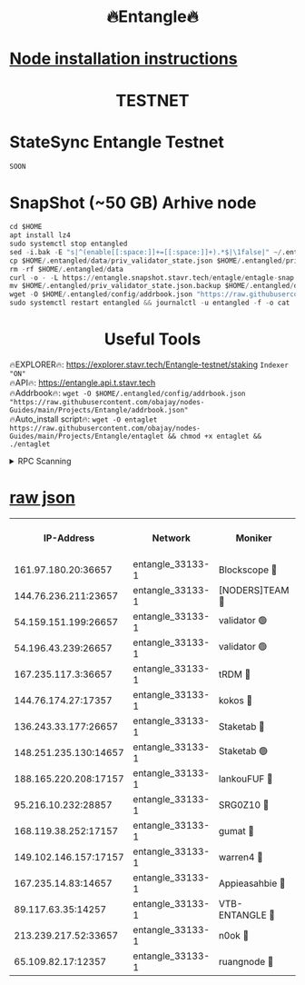 <h1 align="center"> 🔥Entangle🔥</h1>

[Node installation instructions](https://github.com/obajay/nodes-Guides/tree/main/Projects/Entangle)
=

<h1 align="center"> TESTNET</h1>

# StateSync Entangle Testnet
```python
SOON
```
# SnapShot (~50 GB) Arhive node
```python
cd $HOME
apt install lz4
sudo systemctl stop entangled
sed -i.bak -E "s|^(enable[[:space:]]+=[[:space:]]+).*$|\1false|" ~/.entangled/config/config.toml
cp $HOME/.entangled/data/priv_validator_state.json $HOME/.entangled/priv_validator_state.json.backup
rm -rf $HOME/.entangled/data
curl -o - -L https://entangle.snapshot.stavr.tech/entagle/entagle-snap.tar.lz4 | lz4 -c -d - | tar -x -C $HOME/.entangled --strip-components 2
mv $HOME/.entangled/priv_validator_state.json.backup $HOME/.entangled/data/priv_validator_state.json
wget -O $HOME/.entangled/config/addrbook.json "https://raw.githubusercontent.com/obajay/nodes-Guides/main/Projects/Entangle/addrbook.json"
sudo systemctl restart entangled && journalctl -u entangled -f -o cat
```
 <h1 align="center"> Useful Tools</h1>
 
🔥EXPLORER🔥: https://explorer.stavr.tech/Entangle-testnet/staking        `Indexer "ON"` \
🔥API🔥:      https://entangle.api.t.stavr.tech \
🔥Addrbook🔥: ```wget -O $HOME/.entangled/config/addrbook.json "https://raw.githubusercontent.com/obajay/nodes-Guides/main/Projects/Entangle/addrbook.json"``` \
🔥Auto_install script🔥:  `wget -O entaglet https://raw.githubusercontent.com/obajay/nodes-Guides/main/Projects/Entangle/entaglet && chmod +x entaglet && ./entaglet`


<details>
<summary>RPC Scanning</summary>

<h2 align="center"> We scan nodes in real time every 4 hours. And we provide the final result of RPC endpoints.
We cannot influence the operation of these nodes in any way. </h2>


```python
If Voting Power is higher than 0 --> then the Node is a validator of the network and may be subject to attack and be a potential threat to the chain.
```
```python
We marked such validators with a red symbol
```

</details>

[raw json](https://rpc-check.entangt.stavr.tech/entangt/rpc-entangt-result.json)
=


<table><tr><th>IP-Address</th><th>Network</th><th>Moniker</th><th>Latest Block Height</th><th>Earliest Block Height</th><th>Catching Up</th><th>Tx Index</th><th>Voting Power</th><th>Scan Time</th></tr><tr><td>161.97.180.20:36657</td><td>entangle_33133-1</td><td>Blockscope 🔴</td><td>1319683</td><td>1</td><td>False</td><td>off</td><td>259586473635098</td><td>2023-12-25T20:07:25.294512604UTC</td></tr><tr><td>144.76.236.211:23657</td><td>entangle_33133-1</td><td>[NODERS]TEAM 🔴</td><td>1319686</td><td>1</td><td>False</td><td>off</td><td>47049700500000000</td><td>2023-12-25T20:07:37.873391306UTC</td></tr><tr><td>54.159.151.199:26657</td><td>entangle_33133-1</td><td>validator 🟢</td><td>1280815</td><td>1</td><td>False</td><td>on</td><td>0</td><td>2023-12-25T20:07:45.187888705UTC</td></tr><tr><td>54.196.43.239:26657</td><td>entangle_33133-1</td><td>validator 🟢</td><td>1319687</td><td>1</td><td>False</td><td>on</td><td>0</td><td>2023-12-25T20:07:45.778009086UTC</td></tr><tr><td>167.235.117.3:36657</td><td>entangle_33133-1</td><td>tRDM 🔴</td><td>1319688</td><td>1</td><td>False</td><td>on</td><td>59819660338000</td><td>2023-12-25T20:07:48.394886153UTC</td></tr><tr><td>144.76.174.27:17357</td><td>entangle_33133-1</td><td>kokos 🔴</td><td>1319685</td><td>145001</td><td>False</td><td>on</td><td>89890100000000</td><td>2023-12-25T20:07:34.826012762UTC</td></tr><tr><td>136.243.33.177:26657</td><td>entangle_33133-1</td><td>Staketab 🔴</td><td>1319686</td><td>660001</td><td>False</td><td>on</td><td>57511111100000</td><td>2023-12-25T20:07:40.268672590UTC</td></tr><tr><td>148.251.235.130:14657</td><td>entangle_33133-1</td><td>Staketab 🟢</td><td>1319683</td><td>660801</td><td>False</td><td>on</td><td>0</td><td>2023-12-25T20:07:24.966571457UTC</td></tr><tr><td>188.165.220.208:17157</td><td>entangle_33133-1</td><td>lankouFUF 🔴</td><td>1319685</td><td>725001</td><td>False</td><td>on</td><td>180899900000002</td><td>2023-12-25T20:07:30.448681181UTC</td></tr><tr><td>95.216.10.232:28857</td><td>entangle_33133-1</td><td>SRG0Z10 🔴</td><td>1319683</td><td>842001</td><td>False</td><td>off</td><td>17477251056590</td><td>2023-12-25T20:07:22.638429889UTC</td></tr><tr><td>168.119.38.252:17157</td><td>entangle_33133-1</td><td>gumat 🔴</td><td>1319685</td><td>962001</td><td>False</td><td>on</td><td>314013548351851</td><td>2023-12-25T20:07:30.139940640UTC</td></tr><tr><td>149.102.146.157:17157</td><td>entangle_33133-1</td><td>warren4 🔴</td><td>1319686</td><td>1054001</td><td>False</td><td>on</td><td>241531178365442</td><td>2023-12-25T20:07:37.629611634UTC</td></tr><tr><td>167.235.14.83:14657</td><td>entangle_33133-1</td><td>Appieasahbie 🔴</td><td>1319687</td><td>1076001</td><td>False</td><td>on</td><td>44568809900999996</td><td>2023-12-25T20:07:46.021096218UTC</td></tr><tr><td>89.117.63.35:14257</td><td>entangle_33133-1</td><td>VTB-ENTANGLE 🔴</td><td>1319685</td><td>1162001</td><td>False</td><td>off</td><td>115826514071325</td><td>2023-12-25T20:07:35.227974144UTC</td></tr><tr><td>213.239.217.52:33657</td><td>entangle_33133-1</td><td>n0ok 🔴</td><td>1319687</td><td>1219687</td><td>False</td><td>off</td><td>46574292273662988</td><td>2023-12-25T20:07:44.592138399UTC</td></tr><tr><td>65.109.82.17:12357</td><td>entangle_33133-1</td><td>ruangnode 🔴</td><td>1317707</td><td>1312001</td><td>False</td><td>off</td><td>264143217535902</td><td>2023-12-25T20:07:25.765623841UTC</td></tr></table>
